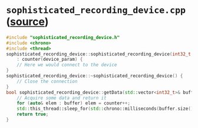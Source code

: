 # `sophisticated_recording_device.cpp` ([source](../appskeleton/sophisticated_recording_device.cpp))

``` cpp
#include "sophisticated_recording_device.h"
#include <chrono>
#include <thread>
sophisticated_recording_device::sophisticated_recording_device(int32_t device_param)
    : counter(device_param) {
	// Here we would connect to the device
}
sophisticated_recording_device::~sophisticated_recording_device() {
	// Close the connection
}
bool sophisticated_recording_device::getData(std::vector<int32_t>& buffer) {
	// Acquire some data and return it
	for (auto& elem : buffer) elem = counter++;
	std::this_thread::sleep_for(std::chrono::milliseconds(buffer.size() * 100));
	return true;
}

